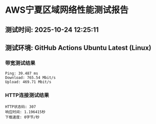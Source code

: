 # AWS宁夏区域网络性能测试报告
## 测试时间: 2025-10-24 12:25:11
## 测试环境: GitHub Actions Ubuntu Latest (Linux)

### 带宽测试结果
```
Ping: 39.487 ms
Download: 765.54 Mbit/s
Upload: 469.71 Mbit/s
```

### HTTP连接测试结果
```
HTTP状态码: 307
响应时间: 1.196415秒
下载速度: 0字节/秒
```


